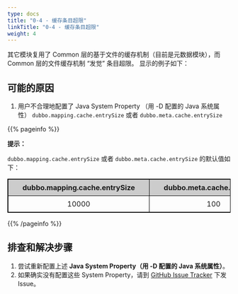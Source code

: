 ```yaml
---
type: docs
title: "0-4 - 缓存条目超限"
linkTitle: "0-4 - 缓存条目超限"
weight: 4
---
```

其它模块复用了 Common 层的基于文件的缓存机制（目前是元数据模块），而 Common 层的文件缓存机制 “发觉” 条目超限。
显示的例子如下：

## 可能的原因
1. 用户不合理地配置了 Java System Property （用 -D 配置的 Java 系统属性） `dubbo.mapping.cache.entrySize` 或者 `dubbo.meta.cache.entrySize`

{{% pageinfo %}}

**提示：**

`dubbo.mapping.cache.entrySize` 或者 `dubbo.meta.cache.entrySize` 的默认值如下：

<style>
    .sheet-border, .sheet-border tr, .sheet-border tr td {
        border: 1px black solid;
        text-align: center;
    }

    .sheet-border tr td {
        padding: 0.5rem 2rem;
    }

    .sheet-header td {
        font-weight: bold;
        background: #cccccc;
    }
</style>

<table class="sheet-border">
    <tr class="sheet-header">
        <td>dubbo.mapping.cache.entrySize</td>
        <td>dubbo.meta.cache.entrySize</td>
    </tr>
    <tr>
        <td>10000</td>
        <td>100</td>
    </tr>
</table>

{{% /pageinfo %}}

## 排查和解决步骤
1. 尝试重新配置上述 **Java System Property（用 -D 配置的 Java 系统属性）**。
2. 如果确实没有配置这些 System Property，请到 [GitHub Issue Tracker](https://github.com/apache/dubbo/issues) 下发 Issue。

<p style="margin-top: 3rem;"> </p>